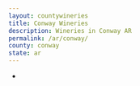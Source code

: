 ```yaml
---
layout: countywineries
title: Conway Wineries
description: Wineries in Conway AR
permalink: /ar/conway/
county: conway
state: ar
---
```

-
